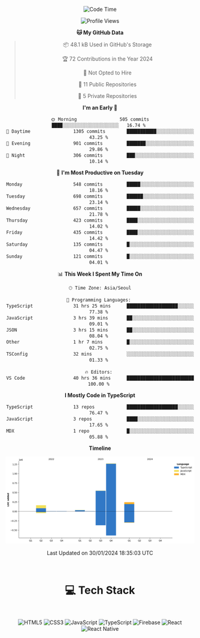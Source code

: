 <div align="center">

  <!--START_SECTION:waka-->
![Code Time](http://img.shields.io/badge/Code%20Time-470%20hrs%2030%20mins-blue)

![Profile Views](http://img.shields.io/badge/Profile%20Views-0-blue)

**🐱 My GitHub Data** 

> 📦 48.1 kB Used in GitHub's Storage 
 > 
> 🏆 72 Contributions in the Year 2024
 > 
> 🚫 Not Opted to Hire
 > 
> 📜 11 Public Repositories 
 > 
> 🔑 5 Private Repositories 
 > 
**I'm an Early 🐤** 

```text
🌞 Morning                505 commits         ████░░░░░░░░░░░░░░░░░░░░░   16.74 % 
🌆 Daytime                1305 commits        ███████████░░░░░░░░░░░░░░   43.25 % 
🌃 Evening                901 commits         ███████░░░░░░░░░░░░░░░░░░   29.86 % 
🌙 Night                  306 commits         ███░░░░░░░░░░░░░░░░░░░░░░   10.14 % 
```
📅 **I'm Most Productive on Tuesday** 

```text
Monday                   548 commits         █████░░░░░░░░░░░░░░░░░░░░   18.16 % 
Tuesday                  698 commits         ██████░░░░░░░░░░░░░░░░░░░   23.14 % 
Wednesday                657 commits         █████░░░░░░░░░░░░░░░░░░░░   21.78 % 
Thursday                 423 commits         ████░░░░░░░░░░░░░░░░░░░░░   14.02 % 
Friday                   435 commits         ████░░░░░░░░░░░░░░░░░░░░░   14.42 % 
Saturday                 135 commits         █░░░░░░░░░░░░░░░░░░░░░░░░   04.47 % 
Sunday                   121 commits         █░░░░░░░░░░░░░░░░░░░░░░░░   04.01 % 
```


📊 **This Week I Spent My Time On** 

```text
🕑︎ Time Zone: Asia/Seoul

💬 Programming Languages: 
TypeScript               31 hrs 25 mins      ███████████████████░░░░░░   77.38 % 
JavaScript               3 hrs 39 mins       ██░░░░░░░░░░░░░░░░░░░░░░░   09.01 % 
JSON                     3 hrs 15 mins       ██░░░░░░░░░░░░░░░░░░░░░░░   08.04 % 
Other                    1 hr 7 mins         █░░░░░░░░░░░░░░░░░░░░░░░░   02.75 % 
TSConfig                 32 mins             ░░░░░░░░░░░░░░░░░░░░░░░░░   01.33 % 

🔥 Editors: 
VS Code                  40 hrs 36 mins      █████████████████████████   100.00 % 
```

**I Mostly Code in TypeScript** 

```text
TypeScript               13 repos            ███████████████████░░░░░░   76.47 % 
JavaScript               3 repos             ████░░░░░░░░░░░░░░░░░░░░░   17.65 % 
MDX                      1 repo              █░░░░░░░░░░░░░░░░░░░░░░░░   05.88 % 
```



**Timeline**

![Lines of Code chart](https://raw.githubusercontent.com/SONGDAM/SONGDAM/master/assets/bar_graph.png)


 Last Updated on 30/01/2024 18:35:03 UTC
<!--END_SECTION:waka-->

  
 <br>
  
# 💻 Tech Stack
  
</div>

</br>

<div align="center">

   ![HTML5](https://img.shields.io/badge/html5-%23E34F26.svg?style=for-the-badge&logo=html5&logoColor=white) ![CSS3](https://img.shields.io/badge/css3-%231572B6.svg?style=for-the-badge&logo=css3&logoColor=white) ![JavaScript](https://img.shields.io/badge/javascript-%23323330.svg?style=for-the-badge&logo=javascript&logoColor=%23F7DF1E) 
 ![TypeScript](https://img.shields.io/badge/typescript-%23007ACC.svg?style=for-the-badge&logo=typescript&logoColor=white)
  ![Firebase](https://img.shields.io/badge/firebase-%23039BE5.svg?style=for-the-badge&logo=firebase) 
 ![React](https://img.shields.io/badge/react-%2320232a.svg?style=for-the-badge&logo=react&logoColor=%2361DAFB) ![React Native](https://img.shields.io/badge/react_native-%2320232a.svg?style=for-the-badge&logo=react&logoColor=%2361DAFB) 

 
</div>
